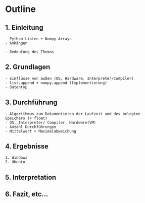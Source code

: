 # Outline

## 1. Einleitung 
    - Python Listen + Numpy Arrays
    - Anhängen

    - Bedeutung des Themas

## 2. Grundlagen
    - Einflüsse von außen (OS, Hardware, Interpreter/Compiler)
    - list.append + numpy.append (Implementierung)
    - Datentyp

## 3. Durchführung
    - Algorithmus zum Dokumentieren der Laufzeit und des belegten Speichers (+ float)
    - OS, Interpreter/ Compiler, Hardware(VM)
    - Anzahl Durchführungen
    - Mittelwert + Maximalabweichung

## 4. Ergebnisse
    1. Windows
    2. Ubuntu

## 5. Interpretation

## 6. Fazit, etc...
